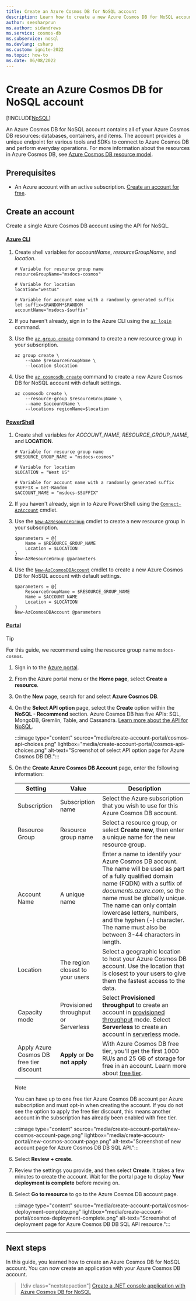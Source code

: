 ```yaml
---
title: Create an Azure Cosmos DB for NoSQL account
description: Learn how to create a new Azure Cosmos DB for NoSQL account to store databases, containers, and items.
author: seesharprun
ms.author: sidandrews
ms.service: cosmos-db
ms.subservice: nosql
ms.devlang: csharp
ms.custom: ignite-2022
ms.topic: how-to
ms.date: 06/08/2022
---
```


# Create an Azure Cosmos DB for NoSQL account
[!INCLUDE[NoSQL](../includes/appliesto-nosql.md)]

An Azure Cosmos DB for NoSQL account contains all of your Azure Cosmos DB resources: databases, containers, and items. The account provides a unique endpoint for various tools and SDKs to connect to Azure Cosmos DB and perform everyday operations. For more information about the resources in Azure Cosmos DB, see [Azure Cosmos DB resource model](../account-databases-containers-items.md).

## Prerequisites

* An Azure account with an active subscription. [Create an account for free](https://azure.microsoft.com/free).

## Create an account

Create a single Azure Cosmos DB account using the API for NoSQL.

#### [Azure CLI](#tab/azure-cli)

1. Create shell variables for *accountName*, *resourceGroupName*, and *location*.

    ```azurecli-interactive
    # Variable for resource group name
    resourceGroupName="msdocs-cosmos"

    # Variable for location
    location="westus"

    # Variable for account name with a randomnly generated suffix
    let suffix=$RANDOM*$RANDOM
    accountName="msdocs-$suffix"
    ```

1. If you haven't already, sign in to the Azure CLI using the [``az login``](/cli/azure/reference-index#az-login) command.

1. Use the [``az group create``](/cli/azure/group#az-group-create) command to create a new resource group in your subscription.

    ```azurecli-interactive
    az group create \
        --name $resourceGroupName \
        --location $location
    ```

1. Use the [``az cosmosdb create``](/cli/azure/cosmosdb#az-cosmosdb-create) command to create a new Azure Cosmos DB for NoSQL account with default settings.

    ```azurecli-interactive
    az cosmosdb create \
        --resource-group $resourceGroupName \
        --name $accountName \
        --locations regionName=$location
    ```

#### [PowerShell](#tab/azure-powershell)

1. Create shell variables for *ACCOUNT_NAME*, *RESOURCE_GROUP_NAME*, and **LOCATION**.

    ```azurepowershell-interactive
    # Variable for resource group name
    $RESOURCE_GROUP_NAME = "msdocs-cosmos"

    # Variable for location
    $LOCATION = "West US"
    
    # Variable for account name with a randomnly generated suffix
    $SUFFIX = Get-Random
    $ACCOUNT_NAME = "msdocs-$SUFFIX"
    ```

1. If you haven't already, sign in to Azure PowerShell using the [``Connect-AzAccount``](/powershell/module/az.accounts/connect-azaccount) cmdlet.

1. Use the [``New-AzResourceGroup``](/powershell/module/az.resources/new-azresourcegroup) cmdlet to create a new resource group in your subscription. 

    ```azurepowershell-interactive
    $parameters = @{
        Name = $RESOURCE_GROUP_NAME
        Location = $LOCATION
    }
    New-AzResourceGroup @parameters    
    ```

1. Use the [``New-AzCosmosDBAccount``](/powershell/module/az.cosmosdb/new-azcosmosdbaccount) cmdlet to create a new Azure Cosmos DB for NoSQL account with default settings. 

    ```azurepowershell-interactive
    $parameters = @{
        ResourceGroupName = $RESOURCE_GROUP_NAME
        Name = $ACCOUNT_NAME
        Location = $LOCATION
    }
    New-AzCosmosDBAccount @parameters
    ```

#### [Portal](#tab/azure-portal)

> [!TIP]
> For this guide, we recommend using the resource group name ``msdocs-cosmos``.

1. Sign in to the [Azure portal](https://portal.azure.com).

1. From the Azure portal menu or the **Home page**, select **Create a resource**.

1. On the **New** page, search for and select **Azure Cosmos DB**.

1. On the **Select API option** page, select the **Create** option within the **NoSQL - Recommend** section. Azure Cosmos DB has five APIs: SQL, MongoDB, Gremlin, Table, and Cassandra. [Learn more about the API for NoSQL](../index.yml).

   :::image type="content" source="media/create-account-portal/cosmos-api-choices.png" lightbox="media/create-account-portal/cosmos-api-choices.png" alt-text="Screenshot of select API option page for Azure Cosmos DB DB.":::

1. On the **Create Azure Cosmos DB Account** page, enter the following information:

   | Setting | Value | Description |
   | --- | --- | --- |
   | Subscription | Subscription name | Select the Azure subscription that you wish to use for this Azure Cosmos DB account. |
   | Resource Group | Resource group name | Select a resource group, or select **Create new**, then enter a unique name for the new resource group. |
   | Account Name | A unique name | Enter a name to identify your Azure Cosmos DB account. The name will be used as part of a fully qualified domain name (FQDN) with a suffix of *documents.azure.com*, so the name must be globally unique. The name can only contain lowercase letters, numbers, and the hyphen (-) character. The name must also be between 3-44 characters in length. |
   | Location | The region closest to your users | Select a geographic location to host your Azure Cosmos DB account. Use the location that is closest to your users to give them the fastest access to the data. |
   | Capacity mode |Provisioned throughput or Serverless|Select **Provisioned throughput** to create an account in [provisioned throughput](../set-throughput.md) mode. Select **Serverless** to create an account in [serverless](../serverless.md) mode. |
   | Apply Azure Cosmos DB free tier discount | **Apply** or **Do not apply** |With Azure Cosmos DB free tier, you'll get the first 1000 RU/s and 25 GB of storage for free in an account. Learn more about [free tier](https://azure.microsoft.com/pricing/details/cosmos-db/). |

   > [!NOTE]
   > You can have up to one free tier Azure Cosmos DB account per Azure subscription and must opt-in when creating the account. If you do not see the option to apply the free tier discount, this means another account in the subscription has already been enabled with free tier.

   :::image type="content" source="media/create-account-portal/new-cosmos-account-page.png" lightbox="media/create-account-portal/new-cosmos-account-page.png" alt-text="Screenshot of new account page for Azure Cosmos DB DB SQL API.":::

1. Select **Review + create**.

1. Review the settings you provide, and then select **Create**. It takes a few minutes to create the account. Wait for the portal page to display **Your deployment is complete** before moving on.

1. Select **Go to resource** to go to the Azure Cosmos DB account page. 

   :::image type="content" source="media/create-account-portal/cosmos-deployment-complete.png" lightbox="media/create-account-portal/cosmos-deployment-complete.png" alt-text="Screenshot of deployment page for Azure Cosmos DB DB SQL API resource.":::

---

## Next steps

In this guide, you learned how to create an Azure Cosmos DB for NoSQL account. You can now create an application with your Azure Cosmos DB account.

> [!div class="nextstepaction"]
> [Create a .NET console application with Azure Cosmos DB for NoSQL](tutorial-dotnet-web-app.md)
